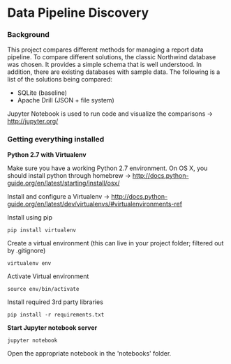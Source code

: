 # Data Pipeline Discovery

### Background

This project compares different methods for managing a report data pipeline.  To compare different solutions, the classic Northwind database was chosen.  It provides a simple schema that is well understood.  In addition, there are existing databases with sample data.  The following is a list of the solutions being compared:

- SQLite (baseline)
- Apache Drill (JSON + file system)

Jupyter Notebook is used to run code and visualize the comparisons -> http://jupyter.org/

### Getting everything installed

**Python 2.7 with Virtualenv**

Make sure you have a working Python 2.7 environment.  On OS X, you should install python through homebrew -> http://docs.python-guide.org/en/latest/starting/install/osx/

Install and configure a Virtualenv -> http://docs.python-guide.org/en/latest/dev/virtualenvs/#virtualenvironments-ref

Install using pip

`pip install virtualenv`

Create a virtual environment (this can live in your project folder; filtered out by .gitignore)

`virtualenv env`

Activate Virtual environment

`source env/bin/activate`

Install required 3rd party libraries

`pip install -r requirements.txt`


**Start Jupyter notebook server**

`jupyter notebook`

Open the appropriate notebook in the 'notebooks' folder.
